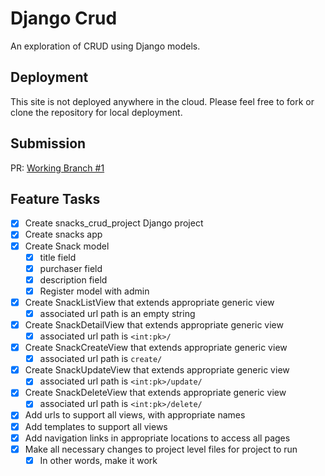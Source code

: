 # Django Crud

An exploration of CRUD using Django models.

## Deployment

This site is not deployed anywhere in the cloud. Please feel free to fork or clone the repository for local deployment.

## Submission

PR: [Working Branch #1](https://github.com/jstreifel-33/django-crud/pull/1)

## Feature Tasks

- [x] Create snacks_crud_project Django project
- [x] Create snacks app
- [x] Create Snack model
  - [x] title field
  - [x] purchaser field
  - [x] description field
  - [x] Register model with admin
- [x] Create SnackListView that extends appropriate generic view
  - [x] associated url path is an empty string
- [x] Create SnackDetailView that extends appropriate generic view
  - [x] associated url path is `<int:pk>/`
- [x] Create SnackCreateView that extends appropriate generic view
  - [x] associated url path is `create/`
- [x] Create SnackUpdateView that extends appropriate generic view
  - [x] associated url path is `<int:pk>/update/`
- [x] Create SnackDeleteView that extends appropriate generic view
  - [x] associated url path is `<int:pk>/delete/`
- [x] Add urls to support all views, with appropriate names
- [x] Add templates to support all views
- [x] Add navigation links in appropriate locations to access all pages
- [x] Make all necessary changes to project level files for project to run
  - [x] In other words, make it work
